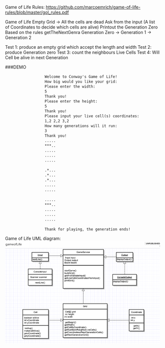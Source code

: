 Game of Life Rules: 
https://github.com/marcoemrich/game-of-life-rules/blob/master/gol_rules.pdf

Game of Life 
Empty Grid -> All the cells are dead 
Ask from the input (A list of Coordinates to decide which cells are alive) 
Printout the Generation Zero 
Based on the rules 
getTheNextGenra
Generation Zero -> Generation 1 -> Generation 2

Test 1: produce an empty grid which accept the length and width 
Test 2: produce Generation zero 
Test 3: count the neighbours Live Cells 
Test 4: Will Cell be alive in next Generation

###DEMO
````
                  Welcome to Conway's Game of Life!
                  How big would you like your grid:
                  Please enter the width:
                  5
                  Thank you!
                  Please enter the height:
                  5
                  Thank you!
                  Please input your live cell(s) coordinates:
                  1,2 2,2 3,2
                  How many generations will it run: 
                  3
                  Thank you!
                  .....
                  ***..
                  .....
                  .....
                  .....
                  
                  .*...
                  .*...
                  .*...
                  .....
                  .....
                  
                  .....
                  ***..
                  .....
                  .....
                  .....
                  
                  Thank for playing, the generation ends!
````

Game of Life UML diagram: 
<img src="https://github.com/DemiJiang/java-excercise/blob/master/conways-gameoflife/docs/gameoflifeuml.png" width="800" />

